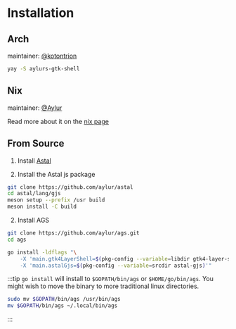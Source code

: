 # Installation

## Arch

maintainer: [@kotontrion](https://github.com/kotontrion)

```sh
yay -S aylurs-gtk-shell
```

## Nix

maintainer: [@Aylur](https://github.com/Aylur)

Read more about it on the [nix page](./nix)

## From Source

1. Install [Astal](https://aylur.github.io/astal/guide/getting-started/installation)

2. Install the Astal js package

```sh
git clone https://github.com/aylur/astal
cd astal/lang/gjs
meson setup --prefix /usr build
meson install -C build
```

2. Install AGS

```sh
git clone https://github.com/aylur/ags.git
cd ags

go install -ldflags "\
    -X 'main.gtk4LayerShell=$(pkg-config --variable=libdir gtk4-layer-shell-0)/libgtk4-layer-shell.so' \
    -X 'main.astalGjs=$(pkg-config --variable=srcdir astal-gjs)'"
```

:::tip
`go install` will install to `$GOPATH/bin/ags` or `$HOME/go/bin/ags`.
You might wish to move the binary to more traditional linux directories.

```sh
sudo mv $GOPATH/bin/ags /usr/bin/ags
mv $GOPATH/bin/ags ~/.local/bin/ags
```

:::
